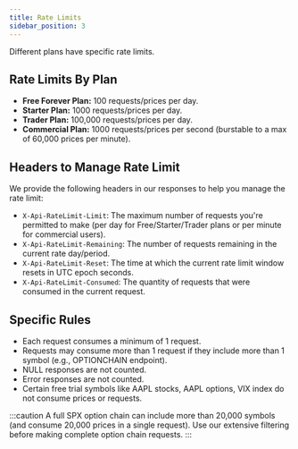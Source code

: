 ```yaml
---
title: Rate Limits
sidebar_position: 3
---
```


Different plans have specific rate limits.

## Rate Limits By Plan

- **Free Forever Plan:** 100 requests/prices per day.
- **Starter Plan:** 1000 requests/prices per day.
- **Trader Plan:** 100,000 requests/prices per day.
- **Commercial Plan:** 1000 requests/prices per second (burstable to a max of 60,000 prices per minute).

## Headers to Manage Rate Limit
We provide the following headers in our responses to help you manage the rate limit:

- `X-Api-RateLimit-Limit`: The maximum number of requests you're permitted to make (per day for Free/Starter/Trader plans or per minute for commercial users).
- `X-Api-RateLimit-Remaining`: The number of requests remaining in the current rate day/period.
- `X-Api-RateLimit-Reset`: The time at which the current rate limit window resets in UTC epoch seconds.
- `X-Api-RateLimit-Consumed`: The quantity of requests that were consumed in the current request.

## Specific Rules
- Each request consumes a minimum of 1 request.
- Requests may consume more than 1 request if they include more than 1 symbol (e.g., OPTIONCHAIN endpoint).
- NULL responses are not counted.
- Error responses are not counted.
- Certain free trial symbols like AAPL stocks, AAPL options, VIX index do not consume prices or requests.

:::caution
A full SPX option chain can include more than 20,000 symbols (and consume 20,000 prices in a single request). Use our extensive filtering before making complete option chain requests.
:::

